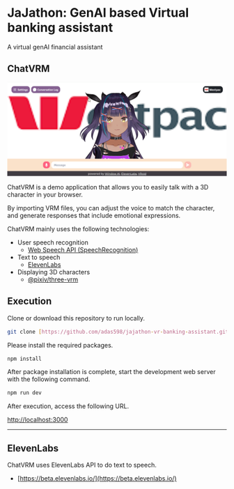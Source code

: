 # JaJathon: GenAI based Virtual banking assistant
A virtual genAI financial assistant 

## ChatVRM

<img src="public/ogp-en.png" width="600">

ChatVRM is a demo application that allows you to easily talk with a 3D character in your browser.

By importing VRM files, you can adjust the voice to match the character, and generate responses that include emotional expressions.

ChatVRM mainly uses the following technologies:

- User speech recognition
    - [Web Speech API (SpeechRecognition)](https://developer.mozilla.org/ja/docs/Web/API/SpeechRecognition)
- Text to speech
    - [ElevenLabs](https://beta.elevenlabs.io/)
- Displaying 3D characters
    - [@pixiv/three-vrm](https://github.com/pixiv/three-vrm)

## Execution
Clone or download this repository to run locally.

```bash
git clone [https://github.com/adas598/jajathon-vr-banking-assistant.git]
```

Please install the required packages.
```bash
npm install
```

After package installation is complete, start the development web server with the following command.
```bash
npm run dev
```

After execution, access the following URL.

[http://localhost:3000](http://localhost:3000) 

---

## ElevenLabs
ChatVRM uses ElevenLabs API to do text to speech.

- [https://beta.elevenlabs.io/](https://beta.elevenlabs.io/)
